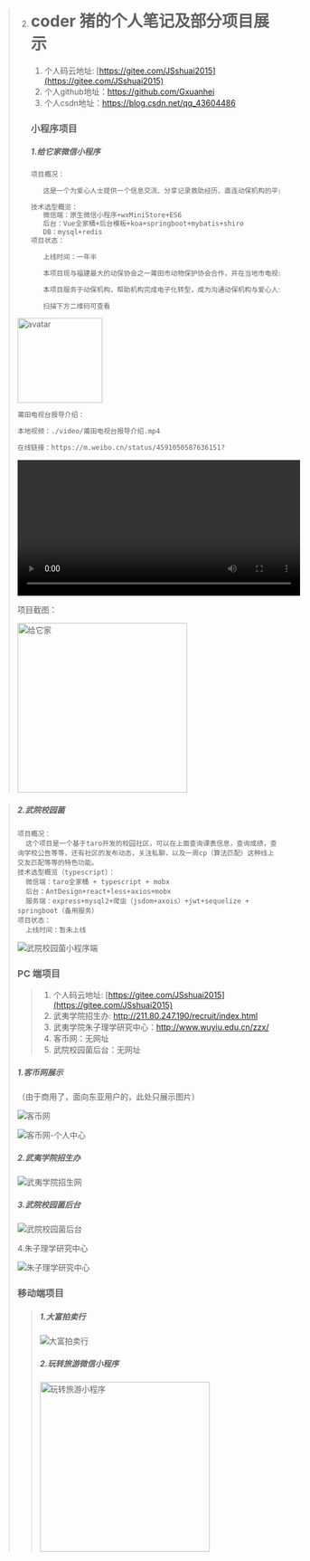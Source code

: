 > 2. # coder 猪的个人笔记及部分项目展示
>
>    1. 个人码云地址: [https://gitee.com/JSshuai2015](https://gitee.com/JSshuai2015)
>    2. 个人github地址：https://github.com/Gxuanhei
>    3. 个人csdn地址：https://blog.csdn.net/qq_43604486
>
>    ### 小程序项目
>
>    ##### 1.给它家微信小程序
>
>    ```txt
>    项目概况：
>    
>     	这是一个为爱心人士提供一个信息交流、分享记录救助经历、直连动保机构的平台；为动保机构提供一个直面爱心人士的推广互动渠道并提供活动与机构与收容动物的电子化管理服务
>    
>    技术选型概览：
>    	微信端：原生微信小程序+wxMiniStore+ES6
>    	后台：Vue全家桶+后台模板+koa+springboot+mybatis+shiro
>    	DB：mysql+redis
>    项目状态：
>    
>     	上线时间：一年半
>    
>     	本项目现与福建最大的动保协会之一莆田市动物保护协会合作，并在当地市电视台播出介绍。
>    
>     	本项目服务于动保机构，帮助机构完成电子化转型，成为沟通动保机构与爱心人士的平台，公关大量动保机构，借助动保机构的巨大私域流量，拉取初段  用户，通过社区运营与功能提升，增加用户粘度，将“机构用户”转换为“平台用户”，通过公益背景与动保背书建设“专业，可靠”的形象获取游离的用户，继而迭代养宠等其他功能，立足于宠物市场拓宽业务。
>    
>    	扫描下方二维码可查看
>    ```
>
>    
>
> <img src="./img/home.jpg" alt="avatar" style="width:150px;" />
>
> ```txt
> 莆田电视台报导介绍：
> 
> 本地视频：./video/莆田电视台报导介绍.mp4
> 
> 在线链接：https://m.weibo.cn/status/4591050587636151?
> ```
>
> 
>
> <video width="500" height="240" controls>
>       <source src="video/莆田电视台报导介绍.mp4" type="video/mp4">
> </video>
>
>  项目截图：
>
> <img src="./img/给它家.jpg" alt="给它家" style="width:300px;" />

> ##### 2.武院校园菌
>
> ```
> 项目概况：
> 	这个项目是一个基于taro开发的校园社区，可以在上面查询课表信息，查询成绩，查询学校公告等等，还有社区的发布动态，关注私聊，以及一周cp（算法匹配）这种线上交友匹配等等的特色功能。
> 技术选型概览（typescript）：
> 	微信端：taro全家桶 + typescript + mobx  
> 	后台：AntDesign+react+less+axios+mobx
> 	服务端：express+mysql2+爬虫（jsdom+axois）+jwt+sequelize + springboot（备用服务）
> 项目状态：
>  	上线时间：暂未上线
> ```
>
> ![武院校园菌小程序端](./img/武院校园菌小程序端.png)
>
> 
>
> ### PC 端项目
>
> > 1. 个人码云地址: [https://gitee.com/JSshuai2015](https://gitee.com/JSshuai2015)
> > 2. 武夷学院招生办: http://211.80.247.190/recruit/index.html
> > 3. 武夷学院朱子理学研究中心：http://www.wuyiu.edu.cn/zzx/
> > 4. 客币网：无网址
> > 5. 武院校园菌后台：无网址
>
> ##### 1.客币网展示
>
> （由于商用了，面向东亚用户的，此处只展示图片）
>
> ![客币网](./img/客币网.png)
>
> ![客币网-个人中心](./img/客币网-个人中心.png)
>
> ##### 2.武夷学院招生办
>
> ![武夷学院招生网](./img/武夷学院招生网.png)
>
> ##### 3.武院校园菌后台
>
> ![武院校园菌后台](./img/武院校园菌后台.png)
>
> 4.朱子理学研究中心
>
> ![朱子理学研究中心](./img/朱子理学研究中心.png)
>
> ### 移动端项目
>
> > ##### 1.大富拍卖行
> >
> > ![大富拍卖行](./img/大富拍卖行.png)
> >
> > ##### 2.玩转旅游微信小程序
> >
> > <img src="./img/玩转旅游小程序.png" alt="玩转旅游小程序" style="width:300px;" />

